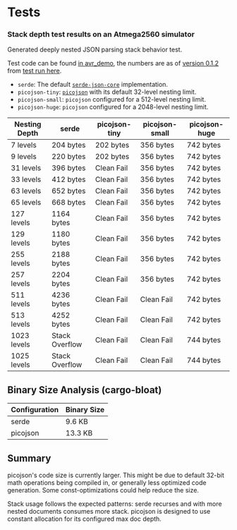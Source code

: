 # Tests

###  Stack depth test results on an Atmega2560 simulator

Generated deeply nested JSON parsing stack behavior test.

Test code can be found [in avr_demo](https://github.com/kaidokert/picojson-rs/tree/main/avr_demo), the numbers are as of [version 0.1.2](https://github.com/kaidokert/picojson-rs/releases/tag/v0.1.2) from [test run here](https://github.com/kaidokert/picojson-rs/actions/runs/16017708831).

*   `serde`: The default [`serde-json-core`](https://crates.io/crates/serde-json-core) implementation.
*   `picojson-tiny`: [`picojson`](https://crates.io/crates/picojson) with its default 32-level nesting limit.
*   `picojson-small`: `picojson` configured for a 512-level nesting limit.
*   `picojson-huge`: `picojson` configured for a 2048-level nesting limit.


| Nesting Depth | serde | picojson-tiny | picojson-small | picojson-huge|
|---|---|---|---|---|
| 7 levels | 204 bytes | 202 bytes | 356 bytes | 742 bytes |
| 9 levels | 220 bytes | 202 bytes | 356 bytes | 742 bytes |
| 31 levels | 396 bytes | Clean Fail | 356 bytes | 742 bytes |
| 33 levels | 412 bytes | Clean Fail | 356 bytes | 742 bytes |
| 63 levels | 652 bytes | Clean Fail | 356 bytes | 742 bytes |
| 65 levels | 668 bytes | Clean Fail | 356 bytes | 742 bytes |
| 127 levels | 1164 bytes | Clean Fail | 356 bytes | 742 bytes |
| 129 levels | 1180 bytes | Clean Fail | 356 bytes | 742 bytes |
| 255 levels | 2188 bytes | Clean Fail | 356 bytes | 742 bytes |
| 257 levels | 2204 bytes | Clean Fail | 356 bytes | 742 bytes |
| 511 levels | 4236 bytes | Clean Fail | Clean Fail | 742 bytes |
| 513 levels | 4252 bytes | Clean Fail | Clean Fail | 742 bytes |
| 1023 levels | Stack Overflow | Clean Fail | Clean Fail | 744 bytes |
| 1025 levels | Stack Overflow | Clean Fail | Clean Fail | 744 bytes |

## Binary Size Analysis (cargo-bloat)

| Configuration | Binary Size |
|---|---|
| serde | 9.6 KB |
| picojson | 13.3 KB |

## Summary

picojson's code size is currently larger. This might be due to default 32-bit math operations being compiled in, or generally less optimized code generation. Some const-optimizations could help reduce the size.

Stack usage follows the expected patterns: serde recurses and with more nested documents consumes more stack. picojson is designed to use constant allocation for
its configured max doc depth.
